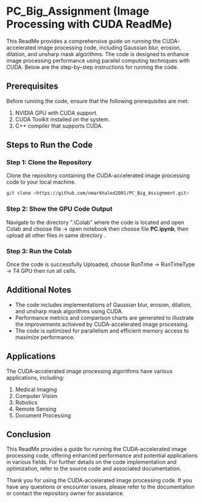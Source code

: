 # PC_Big_Assignment (Image Processing with CUDA ReadMe)

This ReadMe provides a comprehensive guide on running the CUDA-accelerated image processing code, including Gaussian blur, erosion, dilation, and unsharp mask algorithms. The code is designed to enhance image processing performance using parallel computing techniques with CUDA. Below are the step-by-step instructions for running the code.

## Prerequisites
Before running the code, ensure that the following prerequisites are met:

1. NVIDIA GPU with CUDA support.
2. CUDA Toolkit installed on the system.
3. C++ compiler that supports CUDA.

## Steps to Run the Code

### Step 1: Clone the Repository
Clone the repository containing the CUDA-accelerated image processing code to your local machine.

```bash
git clone <https://github.com/omarkhaled2001/PC_Big_Assignment.git>
```

### Step 2: Show the GPU Code Output
Navigate to the directory ".\Colab\" where the code is located and open Colab and choose file -> open notebook then choose file **PC.ipynb**, then upload all other files in same directory .

### Step 3: Run the Colab
Once the code is successfully Uploaded, choose RunTime -> RunTimeType  -> T4 GPU then run all cells.

## Additional Notes
- The code includes implementations of Gaussian blur, erosion, dilation, and unsharp mask algorithms using CUDA.
- Performance metrics and comparison charts are generated to illustrate the improvements achieved by CUDA-accelerated image processing.
- The code is optimized for parallelism and efficient memory access to maximize performance.

## Applications
The CUDA-accelerated image processing algorithms have various applications, including:
1. Medical Imaging
2. Computer Vision
3. Robotics
4. Remote Sensing
5. Document Processing

## Conclusion
This ReadMe provides a guide for running the CUDA-accelerated image processing code, offering enhanced performance and potential applications in various fields. For further details on the code implementation and optimization, refer to the source code and associated documentation.

Thank you for using the CUDA-accelerated image processing code. If you have any questions or encounter issues, please refer to the documentation or contact the repository owner for assistance.
